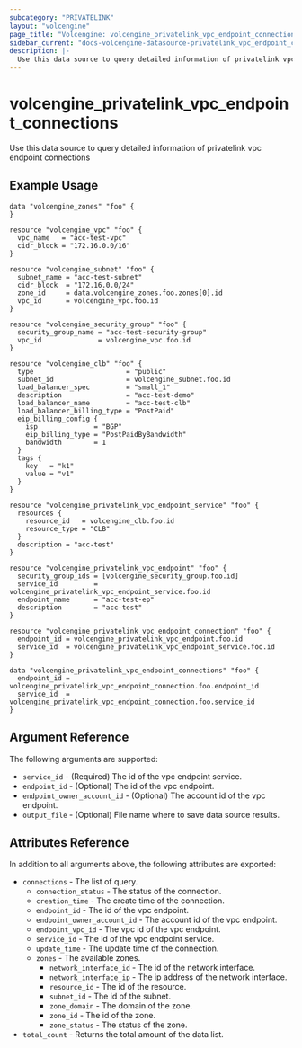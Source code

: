 ```yaml
---
subcategory: "PRIVATELINK"
layout: "volcengine"
page_title: "Volcengine: volcengine_privatelink_vpc_endpoint_connections"
sidebar_current: "docs-volcengine-datasource-privatelink_vpc_endpoint_connections"
description: |-
  Use this data source to query detailed information of privatelink vpc endpoint connections
---
```

# volcengine_privatelink_vpc_endpoint_connections
Use this data source to query detailed information of privatelink vpc endpoint connections
## Example Usage
```hcl
data "volcengine_zones" "foo" {
}

resource "volcengine_vpc" "foo" {
  vpc_name   = "acc-test-vpc"
  cidr_block = "172.16.0.0/16"
}

resource "volcengine_subnet" "foo" {
  subnet_name = "acc-test-subnet"
  cidr_block  = "172.16.0.0/24"
  zone_id     = data.volcengine_zones.foo.zones[0].id
  vpc_id      = volcengine_vpc.foo.id
}

resource "volcengine_security_group" "foo" {
  security_group_name = "acc-test-security-group"
  vpc_id              = volcengine_vpc.foo.id
}

resource "volcengine_clb" "foo" {
  type                       = "public"
  subnet_id                  = volcengine_subnet.foo.id
  load_balancer_spec         = "small_1"
  description                = "acc-test-demo"
  load_balancer_name         = "acc-test-clb"
  load_balancer_billing_type = "PostPaid"
  eip_billing_config {
    isp              = "BGP"
    eip_billing_type = "PostPaidByBandwidth"
    bandwidth        = 1
  }
  tags {
    key   = "k1"
    value = "v1"
  }
}

resource "volcengine_privatelink_vpc_endpoint_service" "foo" {
  resources {
    resource_id   = volcengine_clb.foo.id
    resource_type = "CLB"
  }
  description = "acc-test"
}

resource "volcengine_privatelink_vpc_endpoint" "foo" {
  security_group_ids = [volcengine_security_group.foo.id]
  service_id         = volcengine_privatelink_vpc_endpoint_service.foo.id
  endpoint_name      = "acc-test-ep"
  description        = "acc-test"
}

resource "volcengine_privatelink_vpc_endpoint_connection" "foo" {
  endpoint_id = volcengine_privatelink_vpc_endpoint.foo.id
  service_id  = volcengine_privatelink_vpc_endpoint_service.foo.id
}

data "volcengine_privatelink_vpc_endpoint_connections" "foo" {
  endpoint_id = volcengine_privatelink_vpc_endpoint_connection.foo.endpoint_id
  service_id  = volcengine_privatelink_vpc_endpoint_connection.foo.service_id
}
```
## Argument Reference
The following arguments are supported:
* `service_id` - (Required) The id of the vpc endpoint service.
* `endpoint_id` - (Optional) The id of the vpc endpoint.
* `endpoint_owner_account_id` - (Optional) The account id of the vpc endpoint.
* `output_file` - (Optional) File name where to save data source results.

## Attributes Reference
In addition to all arguments above, the following attributes are exported:
* `connections` - The list of query.
    * `connection_status` - The status of the connection.
    * `creation_time` - The create time of the connection.
    * `endpoint_id` - The id of the vpc endpoint.
    * `endpoint_owner_account_id` - The account id of the vpc endpoint.
    * `endpoint_vpc_id` - The vpc id of the vpc endpoint.
    * `service_id` - The id of the vpc endpoint service.
    * `update_time` - The update time of the connection.
    * `zones` - The available zones.
        * `network_interface_id` - The id of the network interface.
        * `network_interface_ip` - The ip address of the network interface.
        * `resource_id` - The id of the resource.
        * `subnet_id` - The id of the subnet.
        * `zone_domain` - The domain of the zone.
        * `zone_id` - The id of the zone.
        * `zone_status` - The status of the zone.
* `total_count` - Returns the total amount of the data list.


